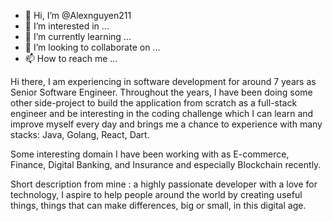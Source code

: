 - 👋 Hi, I’m @Alexnguyen211
- 👀 I’m interested in ...
- 🌱 I’m currently learning ...
- 💞️ I’m looking to collaborate on ...
- 📫 How to reach me ...

<!---
Alexnguyen211/Alexnguyen211 is a ✨ special ✨ repository because its `README.md` (this file) appears on your GitHub profile.
You can click the Preview link to take a look at your changes.
--->
Hi there, I am experiencing in software development for around 7 years as Senior Software Engineer. Throughout the years, I have been doing some other side-project to build the application from scratch as a full-stack engineer and be interesting in the coding challenge which I can learn and improve myself every day and brings me a chance to experience with many stacks: Java, Golang, React, Dart.

Some interesting domain I have been working with as E-commerce, Finance, Digital Banking, and Insurance and especially Blockchain recently.

Short description from mine : a highly passionate developer with a love for technology, I aspire to help people around the world by creating useful things, things that can make differences, big or small, in this digital age.
